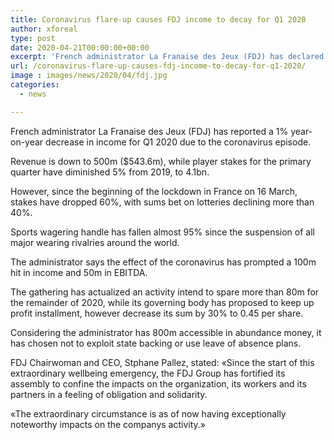 ```yaml
---
title: Coronavirus flare-up causes FDJ income to decay for Q1 2020
author: xforeal 
type: post
date: 2020-04-21T00:00:00+00:00
excerpt: 'French administrator La Franaise des Jeux (FDJ) has declared a 1&amp;percnt; year-on-year decrease in income for Q1 2020 due to the coronavirus outbreak '
url: /coronavirus-flare-up-causes-fdj-income-to-decay-for-q1-2020/
image : images/news/2020/04/fdj.jpg
categories:
  - news

---
```

French administrator La Franaise des Jeux (FDJ) has reported a 1&percnt; year-on-year decrease in income for Q1 2020 due to the coronavirus episode. 

Revenue is down to 500m ($543.6m), while player stakes for the primary quarter have diminished 5&percnt; from 2019, to 4.1bn. 

However, since the beginning of the lockdown in France on 16 March, stakes have dropped 60&percnt;, with sums bet on lotteries declining more than 40&percnt;. 

Sports wagering handle has fallen almost 95&percnt; since the suspension of all major wearing rivalries around the world. 

The administrator says the effect of the coronavirus has prompted a 100m hit in income and 50m in EBITDA. 

The gathering has actualized an activity intend to spare more than 80m for the remainder of 2020, while its governing body has proposed to keep up profit installment, however decrease its sum by 30&percnt; to 0.45 per share. 

Considering the administrator has 800m accessible in abundance money, it has chosen not to exploit state backing or use leave of absence plans. 

FDJ Chairwoman and CEO, Stphane Pallez, stated: &#171;Since the start of this extraordinary wellbeing emergency, the FDJ Group has fortified its assembly to confine the impacts on the organization, its workers and its partners in a feeling of obligation and solidarity. 

&#171;The extraordinary circumstance is as of now having exceptionally noteworthy impacts on the companys activity.&#187;